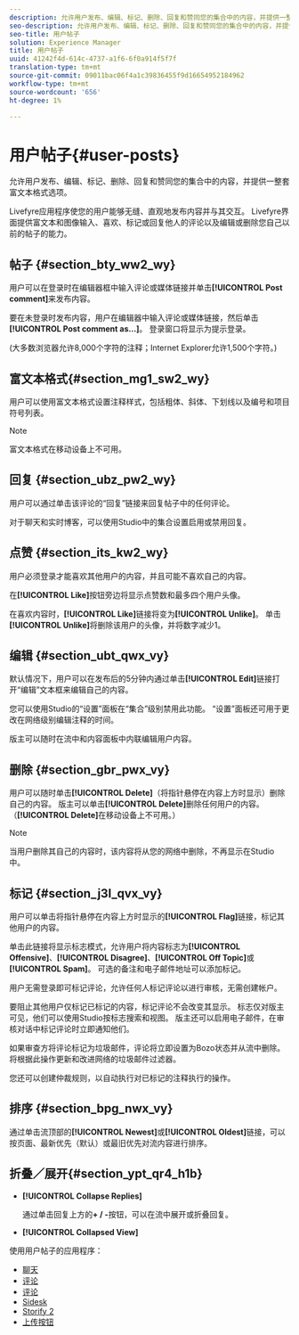 ```yaml
---
description: 允许用户发布、编辑、标记、删除、回复和赞同您的集合中的内容，并提供一整套富文本格式选项。
seo-description: 允许用户发布、编辑、标记、删除、回复和赞同您的集合中的内容，并提供一整套富文本格式选项。
seo-title: 用户帖子
solution: Experience Manager
title: 用户帖子
uuid: 41242f4d-614c-4737-a1f6-6f0a914f5f7f
translation-type: tm+mt
source-git-commit: 09011bac06f4a1c39836455f9d16654952184962
workflow-type: tm+mt
source-wordcount: '656'
ht-degree: 1%

---
```



# 用户帖子{#user-posts}

允许用户发布、编辑、标记、删除、回复和赞同您的集合中的内容，并提供一整套富文本格式选项。

Livefyre应用程序使您的用户能够无缝、直观地发布内容并与其交互。 Livefyre界面提供富文本和图像输入、喜欢、标记或回复他人的评论以及编辑或删除您自己以前的帖子的能力。

## 帖子 {#section_bty_ww2_wy}

用户可以在登录时在编辑器框中输入评论或媒体链接并单击&#x200B;**[!UICONTROL Post comment]**&#x200B;来发布内容。

要在未登录时发布内容，用户在编辑器中输入评论或媒体链接，然后单击&#x200B;**[!UICONTROL Post comment as…]**。 登录窗口将显示为提示登录。

(大多数浏览器允许8,000个字符的注释；Internet Explorer允许1,500个字符。)

## 富文本格式{#section_mg1_sw2_wy}

用户可以使用富文本格式设置注释样式，包括粗体、斜体、下划线以及编号和项目符号列表。

>[!NOTE]
>
>富文本格式在移动设备上不可用。

## 回复 {#section_ubz_pw2_wy}

用户可以通过单击该评论的“回复”链接来回复帖子中的任何评论。

对于聊天和实时博客，可以使用Studio中的集合设置启用或禁用回复。

## 点赞 {#section_its_kw2_wy}

用户必须登录才能喜欢其他用户的内容，并且可能不喜欢自己的内容。

在&#x200B;**[!UICONTROL Like]**&#x200B;按钮旁边将显示点赞数和最多四个用户头像。

在喜欢内容时，**[!UICONTROL Like]**&#x200B;链接将变为&#x200B;**[!UICONTROL Unlike]**。 单击&#x200B;**[!UICONTROL Unlike]**&#x200B;将删除该用户的头像，并将数字减少1。

## 编辑 {#section_ubt_qwx_vy}

默认情况下，用户可以在发布后的5分钟内通过单击&#x200B;**[!UICONTROL Edit]**&#x200B;链接打开“编辑”文本框来编辑自己的内容。

您可以使用Studio的“设置”面板在“集合”级别禁用此功能。 “设置”面板还可用于更改在网络级别编辑注释的时间。

版主可以随时在流中和内容面板中内联编辑用户内容。

## 删除 {#section_gbr_pwx_vy}

用户可以随时单击&#x200B;**[!UICONTROL Delete]**（将指针悬停在内容上方时显示）删除自己的内容。 版主可以单击&#x200B;**[!UICONTROL Delete]**&#x200B;删除任何用户的内容。 （**[!UICONTROL Delete]**&#x200B;在移动设备上不可用。）

>[!NOTE]
>
>当用户删除其自己的内容时，该内容将从您的网络中删除，不再显示在Studio中。

## 标记 {#section_j3l_qvx_vy}

用户可以单击将指针悬停在内容上方时显示的&#x200B;**[!UICONTROL Flag]**&#x200B;链接，标记其他用户的内容。

单击此链接将显示标志模式，允许用户将内容标志为&#x200B;**[!UICONTROL Offensive]**、**[!UICONTROL Disagree]**、**[!UICONTROL Off Topic]**&#x200B;或&#x200B;**[!UICONTROL Spam]**。 可选的备注和电子邮件地址可以添加标记。

用户无需登录即可标记评论，允许任何人标记评论以进行审核，无需创建帐户。

要阻止其他用户仅标记已标记的内容，标记评论不会改变其显示。 标志仅对版主可见，他们可以使用Studio按标志搜索和视图。 版主还可以启用电子邮件，在审核对话中标记评论时立即通知他们。

如果审查方将评论标记为垃圾邮件，评论将立即设置为Bozo状态并从流中删除。 将根据此操作更新和改进网络的垃圾邮件过滤器。

您还可以创建仲裁规则，以自动执行对已标记的注释执行的操作。

## 排序 {#section_bpg_nwx_vy}

通过单击流顶部的&#x200B;**[!UICONTROL Newest]**&#x200B;或&#x200B;**[!UICONTROL Oldest]**&#x200B;链接，可以按页面、最新优先（默认）或最旧优先对流内容进行排序。

## 折叠／展开{#section_ypt_qr4_h1b}

* **[!UICONTROL Collapse Replies]**

   通过单击回复上方的&#x200B;**+ / -**&#x200B;按钮，可以在流中展开或折叠回复。

* **[!UICONTROL Collapsed View]**



使用用户帖子的应用程序：

* [聊天](/help/using/c-about-apps/c-chat-app/c-chat-app.md#c_chat_app)
* [评论](/help/using/c-about-apps/c-comments/c-comments.md)
* [评论](/help/using/c-about-apps/c-reviews-app/c-reviews-app.md#c_reviews_app)
* [Sidesk](/help/using/c-about-apps/c-sidenotes-app/c-sidenotes-app.md#c_sidenotes_app)
* [Storify 2](/help/using/c-about-apps/c-storify2/c-storify2.md#c_storify2)
* [上传按钮](/help/using/c-about-apps/c-upload-button-app/c-upload-button-app.md#c_upload_button_app)

